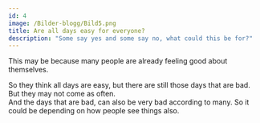 ```yaml
---
id: 4
image: /Bilder-blogg/Bild5.png
title: Are all days easy for everyone?
description: "Some say yes and some say no, what could this be for?"
---
```


This may be because many people are already feeling good about themselves.

So they think all days are easy, but there are still those days that are bad.  
But they may not come as often.  
And the days that are bad, can also be very bad according to many. So it could be depending on how people see things also.
